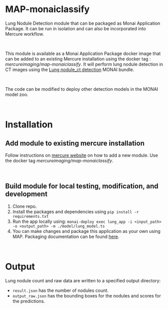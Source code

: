 # **MAP-monaiclassify**

Lung Nodule Detection module that can be packaged as Monai Application Package. It can be run in isolation and can also be incorporated into Mercure workflow.

<br>

This module is available as a Monai Application Package docker image that can be added to an existing Mercure installation using the docker tag : *mercureimaging/map-monaiclassify*. It will perform lung nodule detection in CT images using the [Lung nodule_ct detection](https://github.com/Project-MONAI/model-zoo/releases/download/hosting_storage_v1/lung_nodule_ct_detection_v0.5.9.zip) MONAI bundle.

<br>

The code can be modified to deploy other detection models in the MONAI model zoo.

<br>

# Installation

## Add module to existing mercure installation
Follow instructions on [mercure website](https://mercure-imaging.org) on how to add a new module. Use the docker tag *mercureimaging/map-monaiclassify*.

<br>

## Build module for local testing, modification, and development
1. Clone repo.
2. Install the packages and dependencies using `pip install -r requirements.txt`
3. Run the app locally using: `monai-deploy exec lung_app -i <input_path> -o <output_path> -m ./model/lung_model.ts`
4. You can make changes and package this application as your own using MAP. Packaging documentation can be found [here](https://docs.monai.io/projects/monai-deploy-app-sdk/en/latest/developing_with_sdk/packaging_app.html).

<br>

# Output

 Lung nodule count and raw data are written to a specified output directory:
- `result.json` has the number of nodules count.
- `output_raw.json` has the bounding boxes for the nodules and scores for the predictions.
